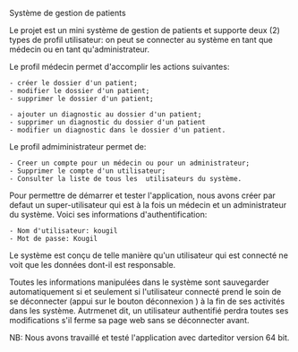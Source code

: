 Système de gestion de patients

Le projet est un mini système de gestion de patients et supporte deux (2) types
de profil utilisateur: on peut se connecter au système en tant que médecin
ou en tant qu'administrateur. 
 
 Le profil médecin permet d'accomplir les actions suivantes:
 
    - créer le dossier d'un patient;
    - modifier le dossier d'un patient;
    - supprimer le dossier d'un patient;
    
    - ajouter un diagnostic au dossier d'un patient;
    - supprimer un diagnostic du dossier d'un patient
    - modifier un diagnostic dans le dossier d'un patient.

 Le profil admiministrateur permet de:
    
    - Creer un compte pour un médecin ou pour un administrateur;
    - Supprimer le compte d'un utilisateur;
    - Consulter la liste de tous les  utilisateurs du système.
    
 Pour permettre de démarrer et tester l'application, nous avons créer par defaut 
 un super-utilisateur qui est à la fois un médecin et un administrateur du système.
 Voici ses informations d'authentification:
 
    - Nom d'utilisateur: kougil
    - Mot de passe: Kougil
  
 Le système est conçu de  telle manière qu'un utilisateur qui est connecté ne voit
 que les données dont-il est responsable.
  
Toutes les informations manipulées dans le système sont sauvegarder automatiquement 
 si et seulement si l'utilisateur connecté prend le soin de se déconnecter 
 (appui sur le bouton déconnexion ) à la fin de ses activités dans les système.
  Autrmenet dit, un utilisateur authentifié perdra toutes ses  modifications s'il 
 ferme sa page web sans se déconnecter avant.
 
 NB: Nous avons travaillé et testé l'application avec darteditor version 64 bit.